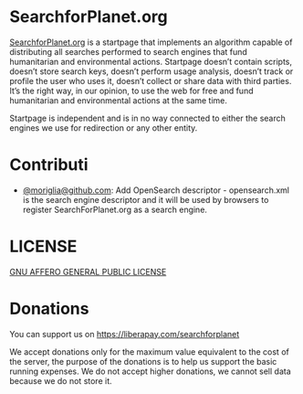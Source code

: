 # SearchforPlanet.org
[SearchforPlanet.org](https://www.searchforplanet.org) is a startpage that implements an algorithm capable of distributing all searches performed to search engines that fund humanitarian and environmental actions. Startpage doesn’t contain scripts, doesn’t store search keys, doesn’t perform usage analysis, doesn’t track or profile the user who uses it, doesn’t collect or share data with third parties. It’s the right way, in our opinion, to use the web for free and fund humanitarian and environmental actions at the same time.

Startpage is independent and is in no way connected to either the search engines we use for redirection or any other entity.

# Contributi
* [@moriglia@github.com](https://github.com/moriglia/Searchforplanet.org/commit/41a5d9bbf2b157b85e4af648c377ca2fac11e37e): Add OpenSearch descriptor - opensearch.xml is the search engine descriptor and it will be used by browsers to register SearchForPlanet.org as a search engine.

# LICENSE
[GNU AFFERO GENERAL PUBLIC LICENSE](https://gitea.it/selectallfromdual/Searchforplanet.org/src/branch/master/LICENSE)

# Donations
You can support us on https://liberapay.com/searchforplanet

We accept donations only for the maximum value equivalent to the cost of the server, the purpose of the donations is to help us support the basic running expenses. We do not accept higher donations, we cannot sell data because we do not store it.